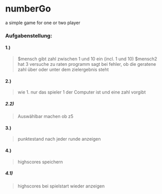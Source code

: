 numberGo
========

a simple game for one or two player

### Aufgabenstellung:
#### 1.)
> $mensch gibt zahl zwischen 1 und 10 ein (incl. 1 und 10)
> $mensch2 hat 3 versuche zu raten
> programm sagt bei fehler, ob die geratene zahl über oder unter dem zielergebnis steht
#### 2.)
> wie 1. nur das spieler 1 der Computer ist und eine zahl vorgibt
##### 2.2)
> Auswählbar machen ob z5
#### 3.)
> punktestand nach jeder runde anzeigen
#### 4.)
> highscores speichern
##### 4.1)
> highscores bei spielstart wieder anzeigen

